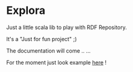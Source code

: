Explora
=======

Just a little scala lib to play with RDF Repository.

It's a "Just for fun project"  ;)

The documentation will come .. ... 

For the moment just look example [here](https://github.com/naiky/Explora/tree/master/src/main/scala/example) !

